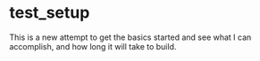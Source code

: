 test_setup
==========
This is a new attempt to get the basics started and see what I can accomplish, and how long it will take to build.


